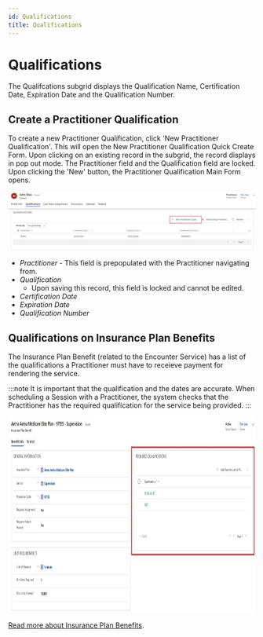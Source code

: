 ```yaml
---
id: Qualifications
title: Qualifications
---
```

# Qualifications

The Qualifcations subgrid displays the Qualification Name, Certification Date, Expiration Date and the Qualification Number. 

## Create a Practitioner Qualification 

To create a new Practitioner Qualification, click 'New Practitioner Qualification'. This will open the New Practitioner Qualification Quick Create Form.
Upon clicking on an existing record in the subgrid, the record displays in pop out mode. The Practitioner field and the Qualification field are locked. 
Upon clicking the 'New' button, the Practitioner Qualification Main Form opens. 

<img src ="/img/qualification.jpg" width="900"/>

- *Practitioner* - This field is prepopulated with the Practitioner navigating from.
- *Qualification*
    - Upon saving this record, this field is locked and cannot be edited. 
- *Certification Date*
- *Expiration Date*
- *Qualification Number*


## Qualifications on Insurance Plan Benefits

The Insurance Plan Benefit (related to the Encounter Service) has a list of the qualifications a Practitioner must have to receieve payment for rendering the service. 

:::note
It is important that the qualification and the dates are accurate. When scheduling a Session with a Practitioner, the system checks that the Practitioner has the required qualification for the service being provided.
:::

<img src ="/img/PractitionerQualification.jpg" width="1300" height="400"/>

[Read more about Insurance Plan Benefits](../AdminSetup/InsurancePlan.md).
